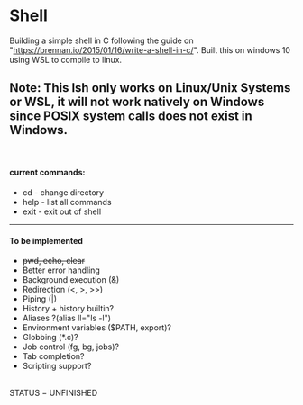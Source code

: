 # Shell
Building a simple shell in C following the guide on "https://brennan.io/2015/01/16/write-a-shell-in-c/". Built this on windows 10 using WSL to compile to linux.
<br>
<h2>
Note: This lsh only works on Linux/Unix Systems or WSL, it will not work natively on Windows since POSIX system calls does not exist in Windows.
</h2>
<br>

<h4>current commands:</h4>
<ul>
<li>cd - change directory</li>
<li>help - list all commands</li>
<li>exit - exit out of shell</li>
</ul>

<hr>
<h4> To be implemented </h4>
<ul> 
<li><s>pwd, echo, clear</s></li>
<li>Better error handling</li>
<li>Background execution (&)</li>
<li>Redirection (<, >, >>)</li>
<li>Piping (|)</li>
<li>History + history builtin?</li>
<li>Aliases ?(alias ll="ls -l")</li>
<li>Environment variables ($PATH, export)?</li>
<li>Globbing (*.c)?</li>
<li>Job control (fg, bg, jobs)?</li>
<li>Tab completion?</li>
<li>Scripting support?</li>
</ul>
<br>
STATUS = UNFINISHED
